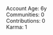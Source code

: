 Account Age: 6y                                                      
Communities: 0                                                       
Contributions: 0                                                      
Karma: 1                                                      